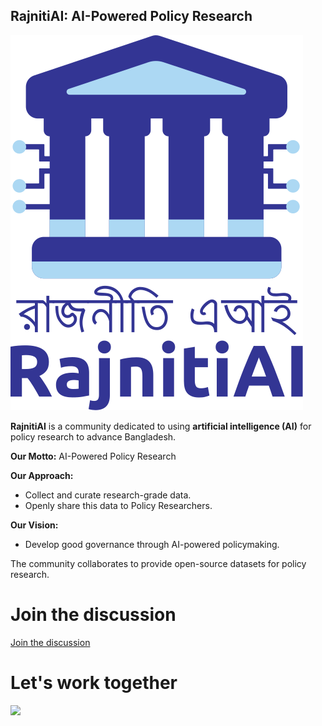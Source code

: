 ## RajnitiAI: AI-Powered Policy Research

![RajnitiAI](https://raw.githubusercontent.com/rajnitiai/.github/main/profile/rajnitiai.svg)

**RajnitiAI** is a community dedicated to using **artificial intelligence (AI)** for policy research to advance Bangladesh. 


**Our Motto:** AI-Powered Policy Research

**Our Approach:**

* Collect and curate research-grade data.
* Openly share this data to Policy Researchers.

**Our Vision:**

* Develop good governance through AI-powered policymaking. 

The community collaborates to provide open-source datasets for policy research.


# Join the discussion 
[Join the discussion](https://github.com/orgs/rajnitiai/discussions)

# Let's work together

[![](https://dcbadge.vercel.app/api/server/z2CtjqrMpg)](https://discord.gg/z2CtjqrMpg)

